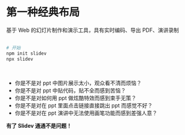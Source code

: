 # 第一种经典布局

<n-gradient-text>
基于 Web 的幻灯片制作和演示工具，具有实时编码、导出 PDF、演讲录制
</n-gradient-text>

<br />
<br />

<div class="columns-2">
  <div>

  ```sh
  # 开始
  npm init slidev
  npx slidev
  ```

  <br />

  <div class="text-sm">

  - 你是不是对 ppt 中图片展示太小，观众看不清而烦恼？
  - 你是不是对 ppt 中贴代码，贴不全而感到苦恼？
  - 你是不是对如何用 ppt 做炫酷特效而感到束手无策？
  - 你是不是对在 ppt 里面点击链接直接跳出 ppt 而感觉不好？
  - 你是不是对在 ppt 演讲中无法使用画笔功能而感到差强人意？

  </div>

  **有了 Slidev 通通不是问题！**

  </div>

  
  <div class="w-90 h-90">
    <NImage src="bg4.jpg"></NImage>
  </div>
</div>



